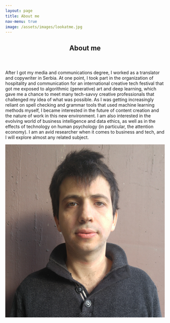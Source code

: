 ```yaml
---
layout: page
title: About me
nav-menu: true
image: /assets/images/lookatme.jpg
---
```


<!-- Main -->
<div id="main" class="alt">

<!-- One -->
<section id="one">
	<div class="inner">
		<header>
			<h1>About me</h1>
		</header>

<div class="row">
<div class="6u 12u$(small)">
		<p>After I got my media and communications degree, I worked as a translator and copywriter in Serbia. At one point, I took part in the organization of hospitality and communication for an international creative tech festival that got me exposed to algorithmic (generative) art and deep learning, which gave me a chance to meet many tech-savvy creative professionals that challenged my idea of what was possible. As I was getting increasingly reliant on spell checking and grammar tools that used machine learning methods myself, I became interested in the future of content creation and the nature of work in this new environment. I am also interested in the evolving world of business intelligence and data ethics, as well as in the effects of technology on human psychology (in particular, the attention economy). I am an avid researcher when it comes to business and tech, and I will explore almost any related subject.</p>
	</div>
	<div class="6u 12u$(small)">
		<span class="image center">
            <img src="/assets/images/aboutme.jpg" alt="Aboutme">
        </span>
    </div>
</div>

</div>
